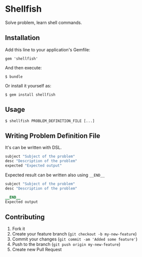 # Shellfish

Solve problem, learn shell commands.

## Installation

Add this line to your application's Gemfile:

    gem 'shellfish'

And then execute:

    $ bundle

Or install it yourself as:

    $ gem install shellfish

## Usage

    $ shellfish PROBLEM_DEFINITION_FILE [...]

## Writing Problem Definition File

It's can be written with DSL.

```ruby
subject "Subject of the problem"
desc "Description of the problem"
expected "Expected output"
```

Expected result can be written also using `__END__`

```ruby
subject "Subject of the problem"
desc "Description of the problem"

__END__
Expected output
```

## Contributing

1. Fork it
2. Create your feature branch (`git checkout -b my-new-feature`)
3. Commit your changes (`git commit -am 'Added some feature'`)
4. Push to the branch (`git push origin my-new-feature`)
5. Create new Pull Request
